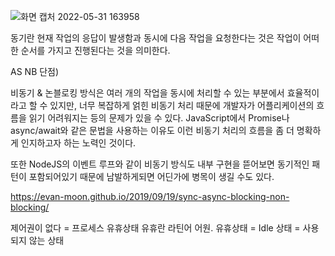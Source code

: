 ![화면 캡처 2022-05-31 163958](https://user-images.githubusercontent.com/104426801/171141169-26c82f76-1b63-47ea-bbe3-038a892062d0.png)


동기란
현재 작업의 응답이 발생함과 동시에 다음 작업을 요청한다는 것은 작업이 어떠한 순서를 가지고 진행된다는 것을 의미한다.


AS NB
단점)

비동기 & 논블로킹 방식은 여러 개의 작업을 동시에 처리할 수 있는 부분에서 효율적이라고 할 수 있지만, 너무 복잡하게 얽힌 비동기 처리 때문에 개발자가 어플리케이션의 흐름을 읽기 어려워지는 등의 문제가 있을 수 있다. JavaScript에서 Promise나 async/await와 같은 문법을 사용하는 이유도 이런 비동기 처리의 흐름을 좀 더 명확하게 인지하고자 하는 노력인 것이다.

또한 NodeJS의 이벤트 루프와 같이 비동기 방식도 내부 구현을 뜯어보면 동기적인 패턴이 포함되어있기 때문에 남발하게되면 어딘가에 병목이 생길 수도 있다.

https://evan-moon.github.io/2019/09/19/sync-async-blocking-non-blocking/


제어권이 없다 = 프로세스 유휴상태
유휴란 라틴어 어원.
유휴상태 = Idle 상태 = 사용되지 않는 상태

